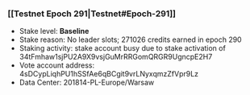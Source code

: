 ### [[Testnet Epoch 291|Testnet#Epoch-291]]
* Stake level: **Baseline**
* Stake reason: No leader slots; 271026 credits earned in epoch 290
* Staking activity: stake account busy due to stake activation of 34tFmhaw1sjPU2A9X9vsjGuMrRRGomQRGR9UgncpE2H7
* Vote account address: 4sDCypLiqhPU1hSSfAe6qBCgit9vrLNyxqmzZfVpr9Lz
* Data Center: 201814-PL-Europe/Warsaw